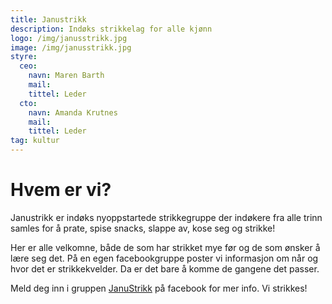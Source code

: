 ```yaml
---
title: Janustrikk
description: Indøks strikkelag for alle kjønn
logo: /img/janusstrikk.jpg
image: /img/janusstrikk.jpg
styre:
  ceo:
    navn: Maren Barth
    mail:
    tittel: Leder
  cto:
    navn: Amanda Krutnes
    mail:
    tittel: Leder
tag: kultur
---
```


# Hvem er vi?

Janustrikk er indøks nyoppstartede strikkegruppe der indøkere fra alle trinn samles for å prate, spise snacks, slappe av, kose seg og strikke!

Her er alle velkomne, både de som har strikket mye før og de som ønsker å lære seg det. På en egen facebookgruppe poster vi informasjon om når og hvor det er strikkekvelder. Da er det bare å komme de gangene det passer.

Meld deg inn i gruppen [JanuStrikk](https://www.facebook.com/groups/2106753982960466/) på facebook for mer info. Vi strikkes!
